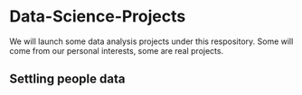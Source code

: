 # Data-Science-Projects

We will launch some data analysis projects under this respository. Some will come from our personal interests, some are real projects. 

## Settling people data  